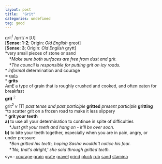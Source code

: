 ```yaml
---
layout: post
title:  "Grit"
categories: undefined
tag: good
---
```

<DIV style="MARGIN: 0px 0px 5px">grit<SUP>1</SUP> /grɪt/ <I>n</I> [U] <BR>[<B>Sense: 1-2</B>; Origin: <I>Old English</I> greot]<BR>[<B>Sense: 3</B>; Origin: <I>Old English</I> grytt]<BR>*very small pieces of stone or sand<BR>　*<I>Make sure both surfaces are free from dust and grit.</I><BR>　*<I>The council is responsible for putting grit on icy roads.</I><BR>* <I>informal</I> determination and courage<BR>= <A href="{{ site.baseurl }}/gut"><U>guts</U></A><BR>* <B>grits</B><BR><I>AmE</I> a type of grain that is roughly crushed and cooked, and often eaten for breakfast</DIV>
<DIV style="COLOR: #808080; MARGIN: 0px 0px 5px; LINE-HEIGHT: normal"><SPAN style="FONT-SIZE: 10.5pt; COLOR: #000000; LINE-HEIGHT: normal"><B>grit</B></SPAN> <SUP style="FONT-SIZE: 83%; LINE-HEIGHT: normal">2</SUP> </DIV>
<DIV style="MARGIN: 0px 0px 5px">grit<SUP>2</SUP> <I>v</I> [T] <I>past tense and past participle</I> <B>gritted</B> <I>present participle</I> <B>gritting</B> <BR>*to scatter grit on a frozen road to make it less slippery<BR>* <B>grit your teeth</B><BR><B>a)</B> to use all your determination to continue in spite of difficulties<BR>　*<I>Just grit your teeth and hang on - it'll be over soon.</I><BR><B>b)</B> to bite your teeth together, especially when you are in pain, angry, or under pressure<BR>　*<I>Ben gritted his teeth, hoping Sasha wouldn't notice his fear.</I><BR>　*<I>'No, that's alright,' she said through gritted teeth.</I></DIV>
<DIV style="MARGIN: 0px 0px 5px">
<DIV style="MARGIN: 4px 0px">syn.: <A href="{{ site.baseurl }}/courage"><U>courage</U></A> <A href="{{ site.baseurl }}/grain"><U>grain</U></A> <A href="{{ site.baseurl }}/grate"><U>grate</U></A> <A href="{{ site.baseurl }}/gravel"><U>gravel</U></A> <A href="{{ site.baseurl }}/grind"><U>grind</U></A> <A href="{{ site.baseurl }}/pluck"><U>pluck</U></A> <A href="{{ site.baseurl }}/rub"><U>rub</U></A> <A href="{{ site.baseurl }}/sand"><U>sand</U></A> <A href="{{ site.baseurl }}/stamina"><U>stamina</U></A></DIV></DIV>
